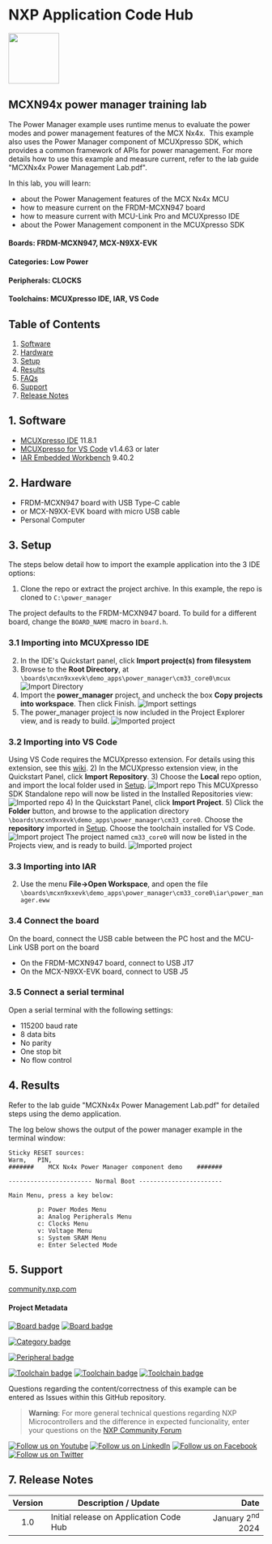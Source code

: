 # NXP Application Code Hub
[<img src="https://mcuxpresso.nxp.com/static/icon/nxp-logo-color.svg" width="100"/>](https://www.nxp.com)

## MCXN94x power manager training lab
The Power Manager example uses runtime menus to evaluate the power modes and power management features of the MCX Nx4x.  This example also uses the Power Manager component of MCUXpresso SDK, which provides a common framework of APIs for power management. For more details how to use this example and measure current, refer to the lab guide "MCXNx4x Power Management Lab.pdf".

In this lab, you will learn:
- about the Power Management features of the MCX Nx4x MCU
- how to measure current on the FRDM-MCXN947 board
- how to measure current with MCU-Link Pro and MCUXpresso IDE
- about the Power Management component in the MCUXpresso SDK

#### Boards: FRDM-MCXN947, MCX-N9XX-EVK
#### Categories: Low Power
#### Peripherals: CLOCKS
#### Toolchains: MCUXpresso IDE, IAR, VS Code

## Table of Contents
1. [Software](#step1)
2. [Hardware](#step2)
3. [Setup](#step3)
4. [Results](#step4)
5. [FAQs](#step5) 
6. [Support](#step6)
7. [Release Notes](#step7)

## 1. Software<a name="step1"></a>
- [MCUXpresso IDE](https://nxp.com/mcuxpresso) 11.8.1
- [MCUXpresso for VS Code](https://github.com/nxp-mcuxpresso/vscode-for-mcux/wiki) v1.4.63 or later
- [IAR Embedded Workbench](https://www.iar.com/products/architectures/arm/iar-embedded-workbench-for-arm/) 9.40.2

## 2. Hardware<a name="step2"></a>
- FRDM-MCXN947 board with USB Type-C cable
- or MCX-N9XX-EVK board with micro USB cable
- Personal Computer

## 3. Setup<a name="step3"></a>
The steps below detail how to import the example application into the 3 IDE options:

1) Clone the repo or extract the project archive.  In this example, the repo is cloned to `C:\power_manager`

The project defaults to the FRDM-MCXN947 board.  To build for a different board, change the `BOARD_NAME` macro in `board.h`.

### 3.1 Importing into MCUXpresso IDE
2) In the IDE's Quickstart panel, click **Import project(s) from filesystem**
3) Browse to the **Root Directory**, at `\boards\mcxn9xxevk\demo_apps\power_manager\cm33_core0\mcux`
  ![Import Directory](./images/mcux_import_dir.png)
4) Import the **power_manager** project, and uncheck the box **Copy projects into workspace**.  Then click Finish.
  ![Import settings](./images/mcux_import_settings.png)
5) The power_manager project is now included in the Project Explorer view, and is ready to build.
  ![Imported project](./images/mcux_imported_project.png)

### 3.2 Importing into VS Code
Using VS Code requires the MCUXpresso extension.  For details using this extension, see this [wiki](https://github.com/nxp-mcuxpresso/vscode-for-mcux/wiki).
2) In the MCUXpresso extension view, in the Quickstart Panel, click **Import Repository**.
3) Choose the **Local** repo option, and import the local folder used in [Setup](#step3).
  ![Import repo](./images/vsc_import_repo.png)
  This MCUXpresso SDK Standalone repo will now be listed in the Installed Repositories view:
  ![Imported repo](./images/vsc_imported_repo.png)
4) In the Quickstart Panel, click **Import Project**.
5) Click the **Folder** button, and browse to the application directory `\boards\mcxn9xxevk\demo_apps\power_manager\cm33_core0`.  Choose the **repository** imported in [Setup](#step3).  Choose the toolchain installed for VS Code.
  ![Import project](./images/vsc_import_project.png)
  The project named `cm33_core0` will now be listed in the Projects view, and is ready to build.
  ![Imported project](./images/vsc_imported_project.png)

### 3.3 Importing into IAR
2) Use the menu **File->Open Workspace**, and open the file `\boards\mcxn9xxevk\demo_apps\power_manager\cm33_core0\iar\power_manager.eww`

### 3.4 Connect the board
On the board, connect the USB cable between the PC host and the MCU-Link USB port on the board
- On the FRDM-MCXN947 board, connect to USB J17
- On the MCX-N9XX-EVK board, connect to USB J5

### 3.5 Connect a serial terminal
Open a serial terminal with the following settings:
- 115200 baud rate
- 8 data bits
- No parity
- One stop bit
- No flow control

## 4. Results<a name="step4"></a>
Refer to the lab guide "MCXNx4x Power Management Lab.pdf" for detailed steps using the demo application.

The log below shows the output of the power manager example in the terminal window:
```
Sticky RESET sources:
Warm,   PIN,
#######    MCX Nx4x Power Manager component demo    #######

----------------------- Normal Boot -----------------------

Main Menu, press a key below:

        p: Power Modes Menu
        a: Analog Peripherals Menu
        c: Clocks Menu
        v: Voltage Menu
        s: System SRAM Menu
        e: Enter Selected Mode
```

## 5. Support<a name="step6"></a>
[community.nxp.com](https://community.nxp.com/)

#### Project Metadata
<!----- Boards ----->
[![Board badge](https://img.shields.io/badge/Board-FRDM&ndash;MCXN947-blue)](https://github.com/search?q=org%3Anxp-appcodehub+FRDM-MCXN947+in%3Areadme&type=Repositories) [![Board badge](https://img.shields.io/badge/Board-MCX&ndash;N9XX&ndash;EVK-blue)](https://github.com/search?q=org%3Anxp-appcodehub+MCX-N9XX-EVK+in%3Areadme&type=Repositories)

<!----- Categories ----->
[![Category badge](https://img.shields.io/badge/Category-LOW%20POWER-yellowgreen)](https://github.com/search?q=org%3Anxp-appcodehub+low_power+in%3Areadme&type=Repositories)

<!----- Peripherals ----->
[![Peripheral badge](https://img.shields.io/badge/Peripheral-CLOCKS-yellow)](https://github.com/search?q=org%3Anxp-appcodehub+clocks+in%3Areadme&type=Repositories)

<!----- Toolchains ----->
[![Toolchain badge](https://img.shields.io/badge/Toolchain-MCUXPRESSO%20IDE-orange)](https://github.com/search?q=org%3Anxp-appcodehub+mcux+in%3Areadme&type=Repositories) [![Toolchain badge](https://img.shields.io/badge/Toolchain-IAR-orange)](https://github.com/search?q=org%3Anxp-appcodehub+iar+in%3Areadme&type=Repositories) [![Toolchain badge](https://img.shields.io/badge/Toolchain-VS%20CODE-orange)](https://github.com/search?q=org%3Anxp-appcodehub+vscode+in%3Areadme&type=Repositories)

Questions regarding the content/correctness of this example can be entered as Issues within this GitHub repository.

>**Warning**: For more general technical questions regarding NXP Microcontrollers and the difference in expected funcionality, enter your questions on the [NXP Community Forum](https://community.nxp.com/)

[![Follow us on Youtube](https://img.shields.io/badge/Youtube-Follow%20us%20on%20Youtube-red.svg)](https://www.youtube.com/@NXP_Semiconductors)
[![Follow us on LinkedIn](https://img.shields.io/badge/LinkedIn-Follow%20us%20on%20LinkedIn-blue.svg)](https://www.linkedin.com/company/nxp-semiconductors)
[![Follow us on Facebook](https://img.shields.io/badge/Facebook-Follow%20us%20on%20Facebook-blue.svg)](https://www.facebook.com/nxpsemi/)
[![Follow us on Twitter](https://img.shields.io/badge/Twitter-Follow%20us%20on%20Twitter-white.svg)](https://twitter.com/NXP)

## 7. Release Notes<a name="step7"></a>
| Version | Description / Update                           | Date                        |
|:-------:|------------------------------------------------|----------------------------:|
| 1.0     | Initial release on Application Code Hub        | January 2<sup>nd</sup> 2024 |

